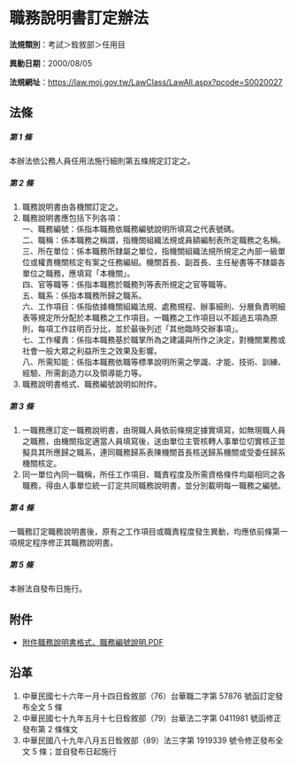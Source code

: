 # 職務說明書訂定辦法



**法規類別**：考試＞銓敘部＞任用目

**異動日期**：2000/08/05  

**法規網址**：https://law.moj.gov.tw/LawClass/LawAll.aspx?pcode=S0020027



## 法條
##### 第 1 條
本辦法依公務人員任用法施行細則第五條規定訂定之。

##### 第 2 條
1. 職務說明書由各機關訂定之。
1. 職務說明書應包括下列各項：  
一、職務編號：係指本職務依職務編號說明所填寫之代表號碼。  
二、職稱：係本職務之稱謂，指機關組織法規或員額編制表所定職務之名稱。  
三、所在單位：係本職務所隸屬之單位，指機關組織法規所規定之內部一級單位或權責機關核定有案之任務編組。機關首長、副首長、主任秘書等不隸屬各單位之職務，應填寫「本機關」。  
四、官等職等：係指本職務於職務列等表所規定之官等職等。  
五、職系：係指本職務所歸之職系。  
六、工作項目：係指依據機關組織法規、處務規程、辦事細則、分層負責明細表等規定所分配於本職務之工作項目。一職務之工作項目以不超過五項為原則，每項工作註明百分比，並於最後列述「其他臨時交辦事項」。  
七、工作權責：係指本職務基於職掌所為之建議與所作之決定，對機關業務或社會一般大眾之利益所生之效果及影響。  
八、所需知能：係指本職務依職等標準說明所需之學識、才能、技術、訓練、經驗、所需創造力以及領導能力等。
1. 職務說明書格式、職務編號說明如附件。

##### 第 3 條
1. 一職務應訂定一職務說明書，由現職人員依前條規定據實填寫，如無現職人員之職務，由機關指定適當人員填寫後，送由單位主管核轉人事單位切實核正並擬具其所應歸之職系，連同職務歸系表陳機關首長核送歸系機關或受委任歸系機關核定。
1. 同一單位內同一職稱，所任工作項目、職責程度及所需資格條件均屬相同之各職務，得由人事單位統一訂定共同職務說明書，並分別載明每一職務之編號。

##### 第 4 條
一職務訂定職務說明書後，原有之工作項目或職責程度發生異動，均應依前條第一項規定程序修正其職務說明書。

##### 第 5 條
本辦法自發布日施行。
## 附件
* [附件職務說明書格式、職務編號說明.PDF](https://law.moj.gov.tw/LawClass/LawGetFile.ashx?FileId=0000083421)
## 沿革
1. 中華民國七十六年一月十四日銓敘部（76）台華職二字第 57876  號函訂定發布全文 5  條
1. 中華民國七十九年五月十七日銓敘部（79）台華法二字第 0411981  號函修正發布第 2  條條文
1. 中華民國八十九年八月五日銓敘部（89）法三字第 1919339  號令修正發布全文 5  條；並自發布日起施行

